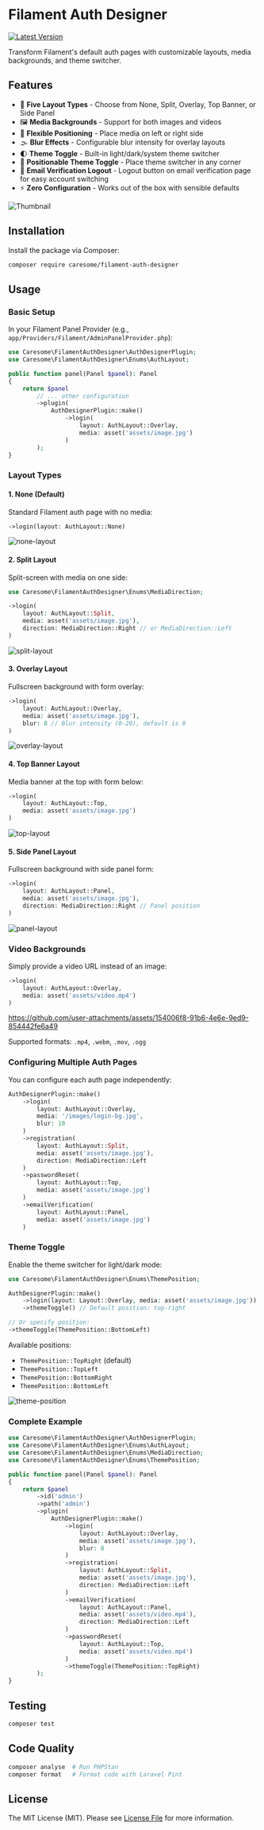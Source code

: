 # Filament Auth Designer

[![Latest Version](https://img.shields.io/packagist/v/caresome/filament-auth-designer.svg?style=flat-square)](https://packagist.org/packages/caresome/filament-auth-designer)

Transform Filament's default auth pages with customizable layouts, media backgrounds, and theme switcher.

## Features

- 🎨 **Five Layout Types** - Choose from None, Split, Overlay, Top Banner, or Side Panel
- 🖼️ **Media Backgrounds** - Support for both images and videos
- 📐 **Flexible Positioning** - Place media on left or right side
- 🌫️ **Blur Effects** - Configurable blur intensity for overlay layouts
- 🌓 **Theme Toggle** - Built-in light/dark/system theme switcher
- 📍 **Positionable Theme Toggle** - Place theme switcher in any corner
- 🚪 **Email Verification Logout** - Logout button on email verification page for easy account switching
- ⚡ **Zero Configuration** - Works out of the box with sensible defaults


![Thumbnail](https://github.com/user-attachments/assets/9cbb32f1-d73c-4962-b73a-123a48f0efc2)



## Installation

Install the package via Composer:

```bash
composer require caresome/filament-auth-designer
```

## Usage

### Basic Setup

In your Filament Panel Provider (e.g., `app/Providers/Filament/AdminPanelProvider.php`):

```php
use Caresome\FilamentAuthDesigner\AuthDesignerPlugin;
use Caresome\FilamentAuthDesigner\Enums\AuthLayout;

public function panel(Panel $panel): Panel
{
    return $panel
        // ... other configuration
        ->plugin(
            AuthDesignerPlugin::make()
                ->login(
                    layout: AuthLayout::Overlay,
                    media: asset('assets/image.jpg')
                )
        );
}
```

### Layout Types

#### 1. None (Default)
Standard Filament auth page with no media:

```php
->login(layout: AuthLayout::None)
```

![none-layout](https://github.com/user-attachments/assets/7b6b89a7-c245-43c1-935a-dd7e0a63e74e)


#### 2. Split Layout
Split-screen with media on one side:

```php
use Caresome\FilamentAuthDesigner\Enums\MediaDirection;

->login(
    layout: AuthLayout::Split,
    media: asset('assets/image.jpg'),
    direction: MediaDirection::Right // or MediaDirection::Left
)
```

![split-layout](https://github.com/user-attachments/assets/a4d7de54-0703-4aac-9e78-ebbc2161bebb)


#### 3. Overlay Layout
Fullscreen background with form overlay:

```php
->login(
    layout: AuthLayout::Overlay,
    media: asset('assets/image.jpg'),
    blur: 8 // Blur intensity (0-20), default is 0
)
```

![overlay-layout](https://github.com/user-attachments/assets/84dba0d0-94e4-4aa6-8e86-e1c8702f392b)


#### 4. Top Banner Layout
Media banner at the top with form below:

```php
->login(
    layout: AuthLayout::Top,
    media: asset('assets/image.jpg')
)
```

![top-layout](https://github.com/user-attachments/assets/e781e0c5-f2d3-47fa-8ec4-15b756d3b8f5)


#### 5. Side Panel Layout
Fullscreen background with side panel form:

```php
->login(
    layout: AuthLayout::Panel,
    media: asset('assets/image.jpg'),
    direction: MediaDirection::Right // Panel position
)
```

![panel-layout](https://github.com/user-attachments/assets/4d08b7d8-5a3c-4c9e-b862-f33e0ed3bea7)


### Video Backgrounds

Simply provide a video URL instead of an image:

```php
->login(
    layout: AuthLayout::Overlay,
    media: asset('assets/video.mp4')
)
```


https://github.com/user-attachments/assets/154006f8-91b6-4e6e-9ed9-854442fe6a49



Supported formats: `.mp4`, `.webm`, `.mov`, `.ogg`

### Configuring Multiple Auth Pages

You can configure each auth page independently:

```php
AuthDesignerPlugin::make()
    ->login(
        layout: AuthLayout::Overlay,
        media: '/images/login-bg.jpg',
        blur: 10
    )
    ->registration(
        layout: AuthLayout::Split,
        media: asset('assets/image.jpg'),
        direction: MediaDirection::Left
    )
    ->passwordReset(
        layout: AuthLayout::Top,
        media: asset('assets/image.jpg')
    )
    ->emailVerification(
        layout: AuthLayout::Panel,
        media: asset('assets/image.jpg')
    )
```

### Theme Toggle

Enable the theme switcher for light/dark mode:

```php
use Caresome\FilamentAuthDesigner\Enums\ThemePosition;

AuthDesignerPlugin::make()
    ->login(layout: Layout::Overlay, media: asset('assets/image.jpg'))
    ->themeToggle() // Default position: top-right

// Or specify position:
->themeToggle(ThemePosition::BottomLeft)
```

Available positions:
- `ThemePosition::TopRight` (default)
- `ThemePosition::TopLeft`
- `ThemePosition::BottomRight`
- `ThemePosition::BottomLeft`


![theme-position](https://github.com/user-attachments/assets/748677ea-ebcf-4831-bf80-9ee03b42dfc9)


### Complete Example

```php
use Caresome\FilamentAuthDesigner\AuthDesignerPlugin;
use Caresome\FilamentAuthDesigner\Enums\AuthLayout;
use Caresome\FilamentAuthDesigner\Enums\MediaDirection;
use Caresome\FilamentAuthDesigner\Enums\ThemePosition;

public function panel(Panel $panel): Panel
{
    return $panel
        ->id('admin')
        ->path('admin')
        ->plugin(
            AuthDesignerPlugin::make()
                ->login(
                    layout: AuthLayout::Overlay,
                    media: asset('assets/image.jpg'),
                    blur: 8
                )
                ->registration(
                    layout: AuthLayout::Split,
                    media: asset('assets/image.jpg'),
                    direction: MediaDirection::Left
                )
                ->emailVerification(
                    layout: AuthLayout::Panel,
                    media: asset('assets/video.mp4'),
                    direction: MediaDirection::Left
                )
                ->passwordReset(
                    layout: AuthLayout::Top,
                    media: asset('assets/video.mp4')
                )
                ->themeToggle(ThemePosition::TopRight)
        );
}
```

## Testing

```bash
composer test
```

## Code Quality

```bash
composer analyse  # Run PHPStan
composer format   # Format code with Laravel Pint
```

## License

The MIT License (MIT). Please see [License File](LICENSE.md) for more information.
